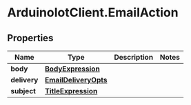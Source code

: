 # ArduinoIotClient.EmailAction

## Properties

Name | Type | Description | Notes
------------ | ------------- | ------------- | -------------
**body** | [**BodyExpression**](BodyExpression.md) |  | 
**delivery** | [**EmailDeliveryOpts**](EmailDeliveryOpts.md) |  | 
**subject** | [**TitleExpression**](TitleExpression.md) |  | 


